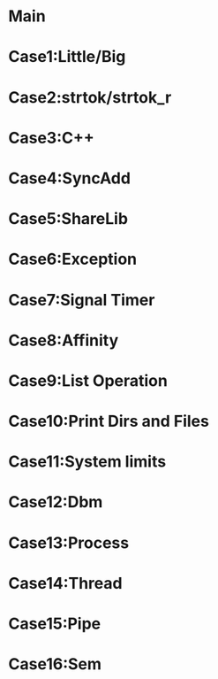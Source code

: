 # Main
# Case1:Little/Big
# Case2:strtok/strtok_r
# Case3:C++
# Case4:SyncAdd
# Case5:ShareLib
# Case6:Exception
# Case7:Signal Timer
# Case8:Affinity
# Case9:List Operation
# Case10:Print Dirs and Files
# Case11:System limits
# Case12:Dbm
# Case13:Process
# Case14:Thread
# Case15:Pipe
# Case16:Sem